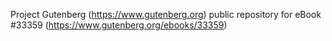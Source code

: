 Project Gutenberg (https://www.gutenberg.org) public repository for eBook #33359 (https://www.gutenberg.org/ebooks/33359)
